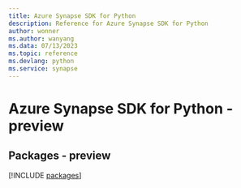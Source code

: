 ```yaml
---
title: Azure Synapse SDK for Python
description: Reference for Azure Synapse SDK for Python
author: wonner
ms.author: wanyang
ms.data: 07/13/2023
ms.topic: reference
ms.devlang: python
ms.service: synapse
---
```

# Azure Synapse SDK for Python - preview
## Packages - preview
[!INCLUDE [packages](synapse-index.md)]